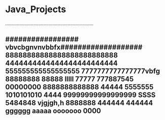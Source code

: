 # Java_Projects
.....................................................................

#################
vbvcbgnvnvbbfx###################
88888888888888888888888888
4444444444444444444444444
555555555555555555
7777777777777777vbfg
88888888
88888
lllll
77777
777887545
00000000
8888888888888
44444
5555555
1010101010
4444
99999999999999999
SSSS
5484848
vjgjgh,h
8888888
444444
444444
gggggg
aaaaa
ooooooo
0000
----------------------

